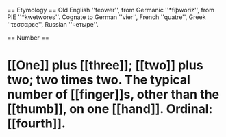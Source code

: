 == Etymology ==
Old English ''feower'', from Germanic ''*fiþworiz'', from PIE ''*kwetwores''. Cognate to German ''vier'', French ''quatre'', Greek ''τεσσαρες'', Russian ''четыре''.

== Number ==
# [[One]] plus [[three]]; [[two]] plus two; two times two. The typical number of [[finger]]s, other than the [[thumb]], on one [[hand]]. Ordinal: [[fourth]].